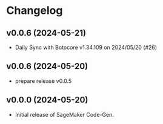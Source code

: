 # Changelog

## v0.0.6 (2024-05-21)

 * Daily Sync with Botocore v1.34.109 on 2024/05/20 (#26)

## v0.0.6 (2024-05-20)

 * prepare release v0.0.5

## v0.0.0 (2024-05-20)

 * Initial release of SageMaker Code-Gen.
